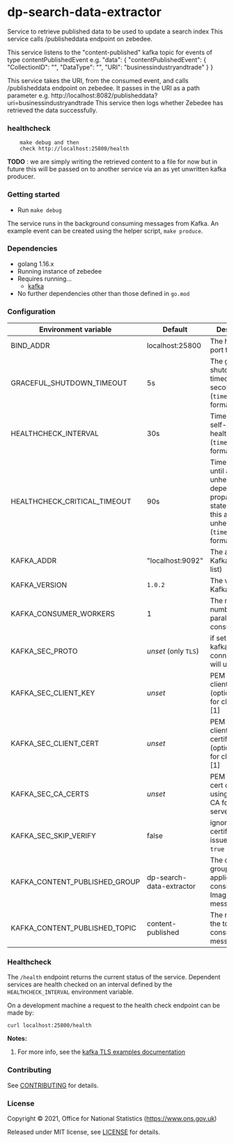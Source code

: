 dp-search-data-extractor
================
Service to retrieve published data to be used to update a search index
This service calls /publisheddata endpoint on zebedee.

This service listens to the "content-published" kafka topic for events of type contentPublishedEvent e.g. 
"data": {
  "contentPublishedEvent": {
  "CollectionID": "",
  "DataType": "",
  "URI": "businessindustryandtrade"
  }
}

This service takes the URI, from the consumed event, and calls /publisheddata endpoint on zebedee. It passes in the URI as a path parameter e.g.
http://localhost:8082/publisheddata?uri=businessindustryandtrade
This service then logs whether Zebedee has retrieved the data successfully.

###  healthcheck

        make debug and then 
        check http://localhost:25800/health

**TODO** : we are simply writing the retrieved content to a file for now but in future this will be passed on to another service via an as yet unwritten kafka producer.

### Getting started

* Run `make debug`

The service runs in the background consuming messages from Kafka.
An example event can be created using the helper script, `make produce`.

### Dependencies

* golang 1.16.x
* Running instance of zebedee
* Requires running…
  * [kafka](https://github.com/ONSdigital/dp/blob/main/guides/INSTALLING.md#prerequisites)
* No further dependencies other than those defined in `go.mod`

### Configuration

| Environment variable         | Default                           | Description
| ---------------------------- | --------------------------------- | -----------
| BIND_ADDR                    | localhost:25800                   | The host and port to bind to
| GRACEFUL_SHUTDOWN_TIMEOUT    | 5s                                | The graceful shutdown timeout in seconds (`time.Duration` format)
| HEALTHCHECK_INTERVAL         | 30s                               | Time between self-healthchecks (`time.Duration` format)
| HEALTHCHECK_CRITICAL_TIMEOUT | 90s                               | Time to wait until an unhealthy dependent propagates its state to make this app unhealthy (`time.Duration` format)
| KAFKA_ADDR                   | "localhost:9092"                  | The address of Kafka (accepts list)
| KAFKA_VERSION                | `1.0.2`                  | The version of Kafka
| KAFKA_CONSUMER_WORKERS       | 1                        | The maximum number of parallel kafka consumers
| KAFKA_SEC_PROTO              | _unset_   (only `TLS`)   | if set to `TLS`, kafka connections will use TLS
| KAFKA_SEC_CLIENT_KEY         | _unset_                  | PEM [2] for the client key (optional, used for client auth) [1]
| KAFKA_SEC_CLIENT_CERT        | _unset_                  | PEM [2] for the client certificate (optional, used for client auth) [1]
| KAFKA_SEC_CA_CERTS           | _unset_                  | PEM [2] of CA cert chain if using private CA for the server cert [1]
| KAFKA_SEC_SKIP_VERIFY        | false                    | ignore server certificate issues if set to `true` [1]
| KAFKA_CONTENT_PUBLISHED_GROUP  | dp-search-data-extractor          | The consumer group this application to consume ImageUploaded messages
| KAFKA_CONTENT_PUBLISHED_TOPIC  | content-published                 | The name of the topic to consume messages from

### Healthcheck

 The `/health` endpoint returns the current status of the service. Dependent services are health checked on an interval defined by the `HEALTHCHECK_INTERVAL` environment variable.

 On a development machine a request to the health check endpoint can be made by:

 `curl localhost:25800/health`

**Notes:**

1. For more info, see the [kafka TLS examples documentation](https://github.com/ONSdigital/dp-kafka/tree/main/examples#tls)

### Contributing

See [CONTRIBUTING](CONTRIBUTING.md) for details.

### License

Copyright © 2021, Office for National Statistics (https://www.ons.gov.uk)

Released under MIT license, see [LICENSE](LICENSE.md) for details.

